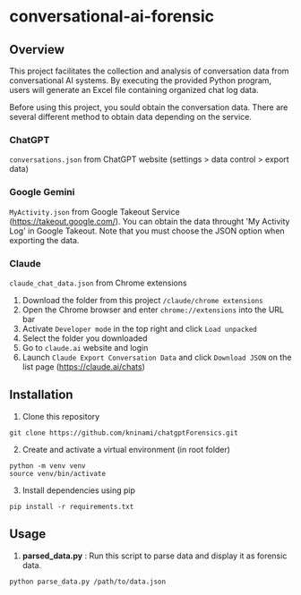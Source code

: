 # conversational-ai-forensic

## Overview 
This project facilitates the collection and analysis of conversation data from conversational AI systems. By executing the provided Python program, users will generate an Excel file containing organized chat log data. 

Before using this project, you sould obtain the conversation data. There are several different method to obtain data depending on the service. 

### ChatGPT
``conversations.json`` from ChatGPT website (settings > data control > export data)

### Google Gemini
``MyActivity.json`` from Google Takeout Service (https://takeout.google.com/). You can obtain the data throught 'My Activity Log' in Google Takeout. Note that you must choose the JSON option when exporting the data. 

### Claude
``claude_chat_data.json`` from Chrome extensions
1. Download the folder from this project ``/claude/chrome extensions``
2. Open the Chrome browser and enter ``chrome://extensions`` into the URL bar
3. Activate ``Developer mode`` in the top right and click ``Load unpacked``
4. Select the folder you downloaded 
5. Go to ``claude.ai`` website and login
6. Launch ``Claude Export Conversation Data`` and click ``Download JSON`` on the list page (https://claude.ai/chats)

## Installation 

1. Clone this repository
```
git clone https://github.com/kninami/chatgptForensics.git
```

2. Create and activate a virtual environment (in root folder)
```
python -m venv venv
source venv/bin/activate
```

3. Install dependencies using pip
```
pip install -r requirements.txt
```

## Usage

1. **parsed_data.py** : Run this script to parse data and display it as forensic data. 
```
python parse_data.py /path/to/data.json 
```